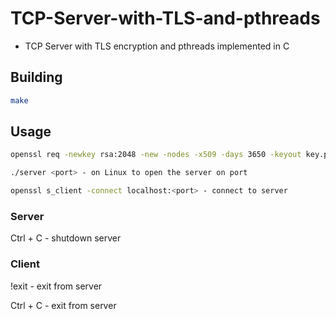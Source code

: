 # TCP-Server-with-TLS-and-pthreads
* TCP Server with TLS encryption and pthreads implemented in C

## Building 
```bash
make
```

## Usage
```bash
openssl req -newkey rsa:2048 -new -nodes -x509 -days 3650 -keyout key.pem -out cert.pem - generate encryption

./server <port> - on Linux to open the server on port

openssl s_client -connect localhost:<port> - connect to server
```

### Server
Ctrl + C -  shutdown server

### Client
!exit - exit from server

Ctrl + C - exit from server
